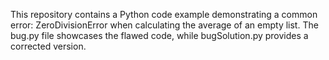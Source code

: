 This repository contains a Python code example demonstrating a common error: ZeroDivisionError when calculating the average of an empty list. The bug.py file showcases the flawed code, while bugSolution.py provides a corrected version.
